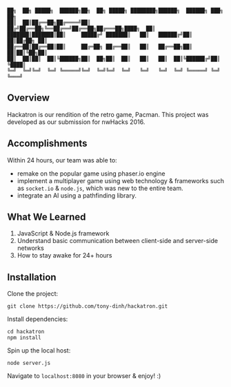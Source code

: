 ```
██╗  ██╗ █████╗  ██████╗██╗  ██╗ █████╗ ████████╗██████╗  ██████╗ ███╗   ██╗
██║  ██║██╔══██╗██╔════╝██║ ██╔╝██╔══██╗╚══██╔══╝██╔══██╗██╔═══██╗████╗  ██║
███████║███████║██║     █████╔╝ ███████║   ██║   ██████╔╝██║   ██║██╔██╗ ██║
██╔══██║██╔══██║██║     ██╔═██╗ ██╔══██║   ██║   ██╔══██╗██║   ██║██║╚██╗██║
██║  ██║██║  ██║╚██████╗██║  ██╗██║  ██║   ██║   ██║  ██║╚██████╔╝██║ ╚████║
╚═╝  ╚═╝╚═╝  ╚═╝ ╚═════╝╚═╝  ╚═╝╚═╝  ╚═╝   ╚═╝   ╚═╝  ╚═╝ ╚═════╝ ╚═╝  ╚═══╝
```
## Overview
Hackatron is our rendition of the retro game, Pacman. This project was developed as our submission for nwHacks 2016.

## Accomplishments
Within 24 hours, our team was able to:
- remake on the popular game using phaser.io engine
- implement a multiplayer game using web technology & frameworks such as `socket.io` & `node.js`, which was new to the entire team.
- integrate an AI using a pathfinding library.

## What We Learned
1. JavaScript & Node.js framework
2. Understand basic communication between client-side and server-side networks
3. How to stay awake for 24+ hours

## Installation
Clone the project:
```
git clone https://github.com/tony-dinh/hackatron.git
```

Install dependencies:
```
cd hackatron
npm install
```

Spin up the local host:
```
node server.js
```

Navigate to `localhost:8080` in your browser & enjoy! :)
